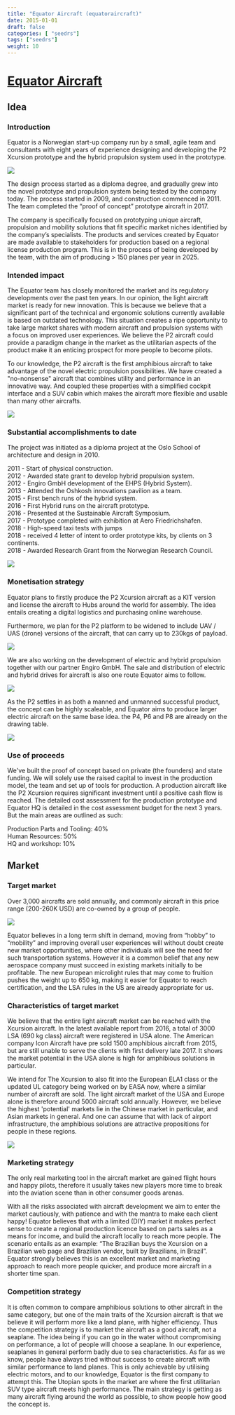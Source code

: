 ```yaml
---
title: "Equator Aircraft (equatoraircraft)"
date: 2015-01-01
draft: false
categories: [ "seedrs"]
tags: ["seedrs"]
weight: 10
---
```


# [Equator Aircraft](https://www.seedrs.com/equatoraircraft)

## Idea

### Introduction

Equator is a Norwegian start-up company run by a small, agile team and consultants with eight years of experience designing and developing the P2 Xcursion prototype and the hybrid propulsion system used in the prototype.

![](/img/seedrs/uploads/startup/section_image/image/14992/nvzmo7rz93i5umkwkvkn6na4rkeavrl/Team.jpg?rect=0%2C-7%2C1592%2C649&w=600&fit=clip&s=2bce7c3d3fcf0948d39aaa9d6fe80f21)

The design process started as a diploma degree, and gradually grew into the novel prototype and propulsion system being tested by the company today. The process started in 2009, and construction commenced in 2011. The team completed the “proof of concept” prototype aircraft in 2017.

The company is specifically focused on prototyping unique aircraft, propulsion and mobility solutions that fit specific market niches identified by the company’s specialists. The products and services created by Equator are made available to stakeholders for production based on a regional license production program. This is in the process of being developed by the team, with the aim of producing &gt; 150 planes per year in 2025.

### Intended impact

The Equator team has closely monitored the market and its regulatory developments over the past ten years. In our opinion, the light aircraft market is ready for new innovation. This is because we believe that a significant part of the technical and ergonomic solutions currently available is based on outdated technology. This situation creates a ripe opportunity to take large market shares with modern aircraft and propulsion systems with a focus on improved user experiences. We believe the P2 aircraft could provide a paradigm change in the market as the utilitarian aspects of the product make it an enticing prospect for more people to become pilots.

To our knowledge, the P2 aircraft is the first amphibious aircraft to take advantage of the novel electric propulsion possibilities. We have created a "no-nonsense" aircraft that combines utility and performance in an innovative way. And coupled these properties with a simplified cockpit interface and a SUV cabin which makes the aircraft more flexible and usable than many other aircrafts.

![](/img/seedrs/uploads/startup/section_image/image/14997/kwe1f19cx90mqgw6o8nkvdar0g803us/Screen_Shot_2018-06-18_at_18.10.57.png?rect=0%2C0%2C1848%2C979&w=600&fit=clip&s=e837a12e8f5f907c654da7459de002a6)

### Substantial accomplishments to date

The project was initiated as a diploma project at the Oslo School of architecture and design in 2010.

2011 - Start of physical construction. <br>2012 - Awarded state grant to develop hybrid propulsion system. <br>2012 - Engiro GmbH development of the EHPS (Hybrid System). <br>2013 - Attended the Oshkosh innovations pavilion as a team. <br>2015 - First bench runs of the hybrid system. <br>2016 - First Hybrid runs on the aircraft prototype. <br>2016 - Presented at the Sustainable Aircraft Symposium. <br>2017 - Prototype completed with exhibition at Aero Friedrichshafen. <br>2018 - High-speed taxi tests with jumps <br>2018 - received 4 letter of intent to order prototype kits, by clients on 3 continents. <br>2018 - Awarded Research Grant from the Norwegian Research Council.

![](/img/seedrs/uploads/startup/section_image/image/14998/hajjf3tngowwvsr2ynwdvo7azzsviha/Screen_Shot_2018-06-18_at_18.14.50.png?rect=0%2C0%2C1875%2C1034&w=600&fit=clip&s=b392708cafba3b8ae9a3f2d1c5062a8b)

### Monetisation strategy

Equator plans to firstly produce the P2 Xcursion aircraft as a KIT version and license the aircraft to Hubs around the world for assembly. The idea entails creating a digital logistics and purchasing online warehouse.

Furthermore, we plan for the P2 platform to be widened to include UAV / UAS (drone) versions of the aircraft, that can carry up to 230kgs of payload.

![](/img/seedrs/uploads/startup/section_image/image/14993/7e77oq2fdx0hoti3kjbxxl5cs56j05p/drone.jpg?rect=0%2C0%2C1595%2C510&w=600&fit=clip&s=a8196ad1821b9c9b71e9d73f3e8e319e)

We are also working on the development of electric and hybrid propulsion together with our partner Engiro GmbH. The sale and distribution of electric and hybrid drives for aircraft is also one route Equator aims to follow.

![](/img/seedrs/uploads/startup/section_image/image/14994/66bw522bz0q80ont8t6knufe2f4s9aa/propulsion.jpg?rect=0%2C0%2C838%2C276&w=600&fit=clip&s=fe7f12e7f5d528b8371b83684f7f0472)

As the P2 settles in as both a manned and unmanned successful product, the concept can be highly scaleable, and Equator aims to produce larger electric aircraft on the same base idea. the P4, P6 and P8 are already on the drawing table.

![](/img/seedrs/uploads/startup/section_image/image/14995/194oschau4ulo6y94fx8ok0aoysncn3/Scalability__1_.jpg?rect=0%2C0%2C1976%2C752&w=600&fit=clip&s=c4504ce9854e6c6ab8e6e70fd7170594)

### Use of proceeds

We've built the proof of concept based on private (the founders) and state funding. We will solely use the raised capital to invest in the production model, the team and set up of tools for production. A production aircraft like the P2 Xcursion requires significant investment until a positive cash flow is reached. The detailed cost assessment for the production prototype and Equator HQ is detailed in the cost assessment budget for the next 3 years. But the main areas are outlined as such:

Production Parts and Tooling: 40% <br>Human Resources: 50% <br>HQ and workshop: 10%

## Market

### Target market

Over 3,000 aircrafts are sold annually, and commonly aircraft in this price range (200-260K USD) are co-owned by a group of people.

![](/img/seedrs/uploads/startup/section_image/image/14996/mmd4dtt94el7vcerv47lssxce8722f8/diff.jpg?rect=0%2C0%2C1600%2C771&w=600&fit=clip&s=0276992f5227b6b2e28dfd4d8372af5c)

Equator believes in a long term shift in demand, moving from “hobby” to “mobility” and improving overall user experiences will without doubt create new market opportunities, where other individuals will see the need for such transportation systems. However it is a common belief that any new aerospace company must succeed in existing markets initially to be profitable. The new European microlight rules that may come to fruition pushes the weight up to 650 kg, making it easier for Equator to reach certification, and the LSA rules in the US are already appropriate for us.

### Characteristics of target market

We believe that the entire light aircraft market can be reached with the Xcursion aircraft. In the latest available report from 2016, a total of 3000 LSA (690 kg class) aircraft were registered in USA alone. The American company Icon Aircraft have pre sold 1500 amphibious aircraft from 2015, but are still unable to serve the clients with first delivery late 2017. It shows the market potential in the USA alone is high for amphibious solutions in particular.

We intend for The Xcursion to also fit into the European ELA1 class or the updated UL category being worked on by EASA now, where a similar number of aircraft are sold. The light aircraft market of the USA and Europe alone is therefore around 5000 aircraft sold annually. However, we believe the highest 'potential' markets lie in the Chinese market in particular, and Asian markets in general. And one can assume that with lack of airport infrastructure, the amphibious solutions are attractive propositions for people in these regions.

![](/img/seedrs/uploads/startup/section_image/image/14999/sx3ys82tcoad2sjnb89h60qqipkrwqt/Screen_Shot_2018-06-18_at_18.13.30.png?rect=0%2C-8%2C1862%2C1051&w=600&fit=clip&s=953dd99e67752c1b06962c289806c402)

### Marketing strategy

The only real marketing tool in the aircraft market are gained flight hours and happy pilots, therefore it usually takes new players more time to break into the aviation scene than in other consumer goods arenas.

With all the risks associated with aircraft development we aim to enter the market cautiously, with patience and with the mantra to make each client happy! Equator believes that with a limited (DIY) market it makes perfect sense to create a regional production licence based on parts sales as a means for income, and build the aircraft locally to reach more people. The scenario entails as an example: “The Brazilian buys the Xcursion on a Brazilian web page and Brazilian vendor, built by Brazilians, in Brazil”. Equator strongly believes this is an excellent market and marketing approach to reach more people quicker, and produce more aircraft in a shorter time span.

### Competition strategy

It is often common to compare amphibious solutions to other aircraft in the same category, but one of the main traits of the Xcursion aircraft is that we believe it will perform more like a land plane, with higher efficiency. Thus the competition strategy is to market the aircraft as a good aircraft, not a seaplane. The idea being if you can go in the water without compromising on performance, a lot of people will choose a seaplane. In our experience, seaplanes in general perform badly due to sea characteristics. As far as we know, people have always tried without success to create aircraft with similar performance to land planes. This is only achievable by utilising electric motors, and to our knowledge, Equator is the first company to attempt this. The Utopian spots in the market are where the first utilitarian SUV type aircraft meets high performance. The main strategy is getting as many aircraft flying around the world as possible, to show people how good the concept is.

